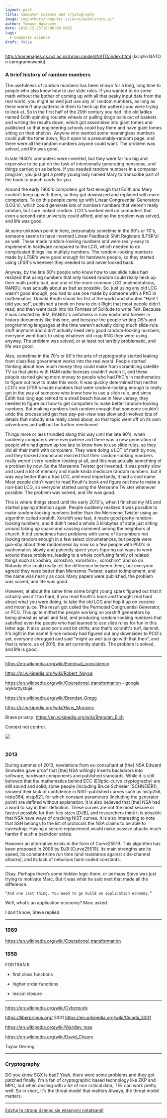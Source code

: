 ```yaml
---
layout: post
title: Computer science and cryptography
image: img/others/computer-science/webhistory.gif
author: Tomasz Waszczyk
date: 2018-12-25T10:00:00.000Z
tags:
  - Computer science
draft: false
---
```


http://homepages.cs.ncl.ac.uk/brian.randell/NATO/index.html (książki NATO o oprogramowaniu)

### A brief history of random numbers

The usefulness of random numbers has been known for a long, long time to people who also knew how to use slide rules. If you wanted to do some math without the bother of coming up with all that pesky input data from the real world, you might as well just use any ol' random numbers, as long as there weren't any patterns in them to heck up the patterns you were trying to look at. So in the first half of the 20th century you had little old ladies named Edith spinning roulette wheels or pulling bingo balls out of baskets and writing the results down, which got assembled into giant tomes and published so that engineering schools could buy them and have giant tomes sitting on their shelves. Anyone who wanted some meaningless numbers could pull the tome down, flip it open to a presumably-random page, and there were all the random numbers anyone could want. The problem was solved, and life was good.

In late 1940's computers were invented, but they were far too big and expensive to be put on the task of intentionally generating nonsense, and things carried on as before. If you needed random numbers in a computer program, you just got a pretty young lady named Mary to transcribe part of the book to punch cards for you.

Around the early 1960's computers got fast enough that Edith and Mary couldn't keep up with them, so they got downsized and replaced with more computers. To do this people came up with Linear Congruential Generators (LCG's), which could generate lots of numbers numbers that weren't really random, but sure looked random. LCG's worked well on computers that even a second-rate university could afford, and so the problem was solved, and life was good.

At some unknown point in here, presumably sometime in the 60's or 70's, someone seems to have invented Linear Feedback Shift Registers (LFSR's) as well. These made random-looking numbers and were really easy to implement in hardware compared to the LCG, which needed to do complicated things like multiply numbers. The random-looking numbers made by LFSR's were good enough for hardware people, so they started using LFSR's whenever they needed to and never looked back.

Anyway, by the late 60's people who knew how to use slide rules had realized that using numbers that only looked random could really heck up their math pretty bad, and one of the more common LCG implmentations, RANDU, was actually about as bad as possible. So, just using any old LCG wasn't good enough, you had to use one made by someone with a PhD in mathematics. Donald Knuth shook his fist at the world and shouted "Hah! I told you so!", published a book on how to do it Right that most people didn't read, and then went back into his Fortress of Solitude to write TeX. Because it was created by IBM, RANDU's awfulness is now enshrined forever in history documents like this one, and because the people writing OS's and programming languages at the time weren't actually doing much slide-rule stuff anymore and didn't actually need very good random-looking numbers, everyone went back to using whatever old crap RNG they were using anyway. The problem was solved, or at least not terribly problematic, and life was good.

Also, sometime in the 70's or 80's the arts of cryptography started leaking from classified government works into the real world. People started thinking about how much money they could make from scrambling satellite TV so that plebs with HAM radio licenses couldn't watch it, and these people started giving more money to people who had PhD's in mathematics to figure out how to make this work. It was quickly determined that neither LCG's nor LFSR's made numbers that were random-looking enough to really get in the way of someone who knew how to use a slide rule, and since Edith had long ago retired to a small beach house in New Jersey, they needed to figure out how to get computers to make better random-looking numbers. But making numbers look random enough that someone couldn't undo the process and get free pay-per-view was slow and involved lots of details that nobody else really cared about, so that topic went off on its own adventures and will not be further mentioned.

Things more or less trundled along this way until the late 90's, when suddenly computers were everywhere and there was a new generation of people who had grown up too late to know how to use slide rules, so they did all their math with computers. They were doing a LOT of math by now, and they looked around and realized that their random-looking numbers really weren't very random-looking at all, and this was actually something of a problem by now. So the Mersenne Twister got invented. It was pretty slow and used a lot of memory and made kinda mediocre random numbers, but it was way better than a bad LCG, and most importantly, it had a cool name. Most people didn't want to read Knuth's book and figure out how to make a non-bad LCG, so everyone started using the Mersenne Twister whenever possible. The problem was solved, and life was good.

This is where things stood until the early 2010's, when I finished my MS and started paying attention again. People suddenly realized it was possible to make random-looking numbers better than the Mersenne Twister using an algorithm called xorshift. Xorshift was fast, it made good pretty random-looking numbers, and it didn't need a whole 3 kilobytes of state just sitting around taking up space and causing comment among the neighbors at church. It did sometimes have problems with some of its numbers not looking random enough in a few select circumstances, but people were gun-shy about their randomness by now so a few people with PhD's in mathematics slowly and patiently spent years figuring out ways to work around these problems, leading to a whole confusing family of related things such as xoshiro, xoroshiro, xoroshiro+, xoroshiro*, and so on. Nobody else could really tell the difference between them, but everyone agreed they were better than Mersenne Twister, easier to implement, and the name was nearly as cool. Many papers were published, the problem was solved, and life was good.

However, at about the same time some bright young spark figured out that it actually wasn't too hard, if you read Knuth's book and thought real hard about what you were doing, to take the old LCG and hop it up on cocaine and moon juice. The result got called the Permuted Congruential Generator, or PCG. This quite miffed the people working on xorshift generators by being almost as small and fast, and producing random-looking numbers that satisfied even the people who had learned to use slide rules for fun in this latter age. It also used xor's and bit shifts, and that's xorshift's turf, dammit, it's right in the name! Since nobody had figured out any downsides to PCG's yet, everyone shrugged and said "might as well just go with that then", and that is where, as of 2019, the art currently stands. The problem is solved, and life is good.

---

https://en.wikipedia.org/wiki/Eventual_consistency

https://pl.wikipedia.org/wiki/Robert_Noyce

https://en.wikipedia.org/wiki/Operational_transformation - google wykorzystuje

https://en.wikipedia.org/wiki/Brendan_Gregg

https://pl.wikipedia.org/wiki/Hans_Moravec

Brave privacy: https://en.wikipedia.org/wiki/Brendan_Eich

Context not control.

<img src="./img/others/computer-science/webhistory.gif"><br><br>

### 2013

During summer of 2013, revelations from ex-consultant at [the] NSA Edward Snowden gave proof that [the] NSA willingly inserts backdoors
into software, hardware components and published standards. While it is still believed that the mathematics behind ECC (Elliptic-curve cryptography) are still sound and solid, some people (including Bruce Schneier [SCHNEIER]), showed their lack of confidence
in NIST-published curves such as nistp256, nistp384, nistp521, for which constant
parameters (including the generator point) are defined without explanation. It
is also believed that [the] NSA had a word to say in their definition. These curves
are not the most secure or fastest possible for their key sizes [DJB], and
researchers think it is possible that NSA have ways of cracking NIST curves.
It is also interesting to note that SSH belongs to the list of protocols the NSA
claims to be able to eavesdrop. Having a secure replacement would make passive
attacks much harder if such a backdoor exists.

However an alternative exists in the form of Curve25519. This algorithm has been
proposed in 2006 by DJB [Curve25519]. Its main strengths are its speed, its
constant-time run time (and resistance against side-channel attacks), and its
lack of nebulous hard-coded constants.

---

Okay. Perhaps there’s some hidden logic there, or perhaps Steve was just trying to motivate Marc. But it was what he said next that made all the difference.

    “And one last thing. You need to go build an application economy.”

Well, what’s an application economy? Marc asked.

I don’t know, Steve replied.

---

### 1989

https://en.wikipedia.org/wiki/Operational_transformation

### 1958

FORTRAN II

- first class functions

- higher order functions

- lexical closure

---

https://en.wikipedia.org/wiki/Cyberpunk

https://liberprimus.org/ 3301 https://en.wikipedia.org/wiki/Cicada_3301

https://en.wikipedia.org/wiki/Wardley_map

https://en.wikipedia.org/wiki/David_Chaum

Taylor Gerring

---

### Cryptography

DO you know SGX is bad?
Yeah, there were some problems and they got patched finally. I'm a fan of cryptographic based technology like ZKP and MPC, but when dealing with a lot of non critical data, TEE can work pretty well. So in short, it's the threat model that matters 
Always, the threat model matters.

---

<a href="https://github.com/TomaszWaszczyk/historia.waszczyk.com/edit/master/src/content/computer-science.md" target="_blank">Edytuj tę stronę dzieląc się własnymi notatkami!</a>
